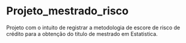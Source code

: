 # Projeto_mestrado_risco
Projeto com o intuito de registrar a metodologia de escore de risco de crédito para a obtenção do titulo de mestrado em Estatistica.

